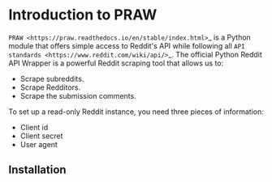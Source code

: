 # Introduction to PRAW

`PRAW <https://praw.readthedocs.io/en/stable/index.html>`_ is a Python module that offers simple access to Reddit's API while following all `API standards <https://www.reddit.com/wiki/api/>`_. 
The official Python Reddit API Wrapper is a powerful Reddit scraping tool that allows us to:
- Scrape subreddits.
- Scrape Redditors.
- Scrape the submission comments.

To set up a read-only Reddit instance, you need three pieces of information:
- Client id
- Client secret
- User agent

## Installation 


